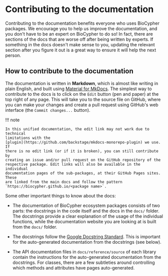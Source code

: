 # Contributing to the documentation

Contributing to the documentation benefits everyone who uses BioCypher packages.
We encourage you to help us improve the documentation, and you don't have to be
an expert on BioCypher to do so! In fact, there are sections of the docs that
are worse off after being written by experts. If something in the docs doesn't
make sense to you, updating the relevant section after you figure it out is a
great way to ensure it will help the next person.


## How to contribute to the documentation

The documentation is written in **Markdown**, which is almost like writing in
plain English, and built using [Material for
MkDocs](https://squidfunk.github.io/mkdocs-material/). The simplest way to
contribute to the docs is to click on the `Edit` button (pen and paper) at the
top right of any page. This will take you to the source file on GitHub, where
you can make your changes and create a pull request using GitHub's web
interface (the `Commit changes...` button).

!!! note

    In this unified documentation, the edit link may not work due to technical
    limitations with the
    [plugin](https://github.com/backstage/mkdocs-monorepo-plugin) we use. If
    there is no edit link (or if it is broken), you can still contribute by
    creating an issue and/or pull request on the GitHub repository of the
    respective package. Edit links will also be available in the individual
    documentation pages of the sub-packages, at their GitHub Pages sites. These
    are linked from the main docs and follow the pattern
    `https://biocypher.github.io/<package name>`.

Some other important things to know about the docs:

- The documentation of BioCypher ecosystem packages consists of two parts: the
  docstrings in the code itself and the docs in the `docs/` folder. The
  docstrings provide a clear explanation of the usage of the individual
  functions, while the documentation website you are looking at is built from
  the `docs/` folder.

- The docstrings follow the [Google Docstring
  Standard](https://google.github.io/styleguide/pyguide.html#38-comments-and-docstrings).
  This is important for the auto-generated documentation from the docstrings
  (see below).

- The API documentation files in `docs/reference/source` of each library contain
  the instructions for the auto-generated documentation from the docstrings.
  For classes, there are a few subtleties around controlling which methods and
  attributes have pages auto-generated.
